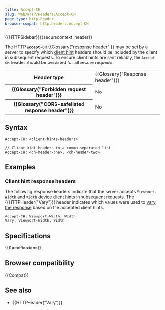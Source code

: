 ```yaml
---
title: Accept-CH
slug: Web/HTTP/Headers/Accept-CH
page-type: http-header
browser-compat: http.headers.Accept-CH
---
```


{{HTTPSidebar}}{{securecontext_header}}

The HTTP **`Accept-CH`** {{Glossary("response header")}} may be set by a server to specify which [client hint](/en-US/docs/Web/HTTP/Guides/Client_hints) headers should be included by the client in subsequent requests.
To ensure client hints are sent reliably, the `Accept-CH` header should be persisted for all secure requests.

<table class="properties">
  <tbody>
    <tr>
      <th scope="row">Header type</th>
      <td>{{Glossary("Response header")}}</td>
    </tr>
    <tr>
      <th scope="row">{{Glossary("Forbidden request header")}}</th>
      <td>No</td>
    </tr>
    <tr>
      <th scope="row">
        {{Glossary("CORS-safelisted response header")}}
      </th>
      <td>No</td>
    </tr>
  </tbody>
</table>

## Syntax

```http
Accept-CH: <client-hints-headers>

// Client hint headers in a comma-separated list
Accept-CH: <ch-header-one>, <ch-header-two>
```

## Examples

### Client hint response headers

The following response headers indicate that the server accepts `Viewport-Width` and `Width` [device client hints](/en-US/docs/Web/HTTP/Guides/Client_hints#device_client_hints) in subsequent requests.
The {{HTTPHeader("Vary")}} header indicates which values were used to [vary the response](/en-US/docs/Web/HTTP/Guides/Client_hints#caching_and_client_hints) based on the accepted client hints.

```http
Accept-CH: Viewport-Width, Width
Vary: Viewport-Width, Width
```

## Specifications

{{Specifications}}

## Browser compatibility

{{Compat}}

## See also

- {{HTTPHeader("Vary")}}
